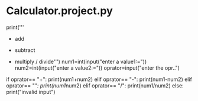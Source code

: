 # Calculator.project.py

print('''
+ add
- subtract
* multiply
/ divide''')
num1=int(input("enter a value1:="))
num2=int(input("enter a value2:="))
oprator=input("enter the opr..")

if oprator== "+":
    print(num1+num2)
elif oprator== "-":
    print(num1-num2)
elif oprator== "*":
    print(num1*num2)
elif oprator== "/":
    print(num1/num2)
else:
    print("invalid input")
    
